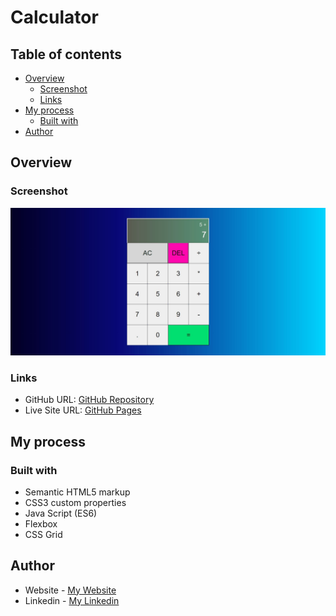 # Calculator

## Table of contents

- [Overview](#overview)
  - [Screenshot](#screenshot)
  - [Links](#links)
- [My process](#my-process)
  - [Built with](#built-with)
- [Author](#author)

## Overview

### Screenshot

![](Calculator.jpg)

### Links

- GitHub URL: [GitHub Repository](https://github.com/AtrinDev/Calculator)
- Live Site URL: [GitHub Pages](https://atrindev.github.io/Calculator/)

## My process

### Built with

- Semantic HTML5 markup
- CSS3 custom properties
- Java Script (ES6)
- Flexbox
- CSS Grid

## Author

- Website - [My Website](https://www.atrindev.ir)
- Linkedin - [My Linkedin](https://www.linkedin.com/in/atrindev)
